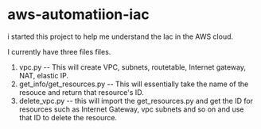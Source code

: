 # aws-automatiion-iac
i started this project to help me understand the Iac in the AWS cloud. 

I currently have three files files. 
1. vpc.py -- This will create VPC, subnets, routetable, Internet gateway, NAT, elastic IP.
2. get_info/get_resources.py -- This will essentially take the name of the resouce and return that resource's ID. 
3. delete_vpc.py -- this will import the get_resources.py and get the ID for resources such as Internet Gateway, vpc subnets and so on and use that ID to delete the resource. 
